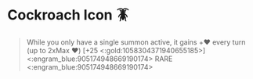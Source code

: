 # Cockroach Icon 🪳 
> While you only have a single summon active, it gains +❤️ every turn (up to 2xMax ❤️) [+25 <:gold:1058304371940655185>] 
<:engram_blue:905174948669190174> RARE <:engram_blue:905174948669190174>
